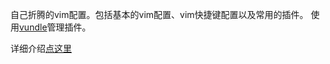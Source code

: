 自己折腾的vim配置。包括基本的vim配置、vim快捷键配置以及常用的插件。
使用[vundle](http://github.com/VundleVim/Vundle.Vim)管理插件。

详细介绍[点这里](http://domicat.me/2015/07/28/2015-7-28-vim-config-and-plugin/)

